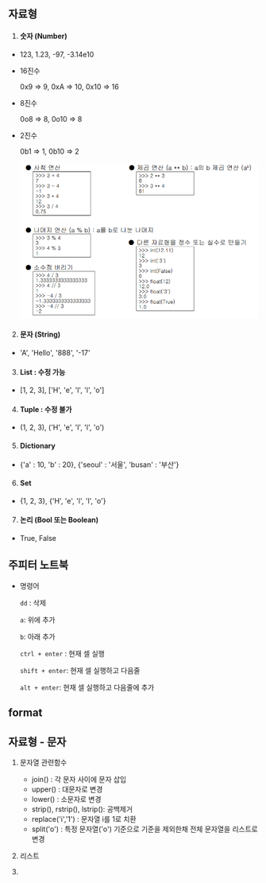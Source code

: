 ## 자료형



1. #### 숫자 (Number)

- 123, 1.23, -97, -3.14e10 

- 16진수

   0x9 => 9, 0xA => 10, 0x10 => 16

- 8진수

     0o8 => 8, 0o10 => 8 

- 2진수 

    0b1 => 1, 0b10 => 2

    ![image-20200110110452636](Python_basic_04.assets/image-20200110110452636.png)



2. #### 문자 (String) 

- 'A', 'Hello', '888', '-17'



3. #### List : 수정 가능

- [1, 2, 3], ['H', 'e', 'l', 'l', 'o'] 



4. #### Tuple : 수정 불가 

- (1, 2, 3), ('H', 'e', 'l', 'l', 'o')



5. #### Dictionary 

- {'a' : 10, 'b' : 20}, {'seoul' : '서울', 'busan' : '부산'} 



6. #### Set

- {1, 2, 3}, {'H', 'e', 'l', 'l', 'o'} 



7. #### 논리 (Bool 또는 Boolean) 

- True, False





## 주피터 노트북

- 명령어

  `dd` : 삭제

  `a`: 위에 추가 

  `b`: 아래 추가

  `ctrl + enter` :  현재 셀 실행

  `shift + enter`: 현재 셀 실행하고 다음줄

  `alt + enter`: 현재 셀 실행하고 다음줄에 추가

  





## format







## 자료형 - 문자

1. 문자열 관련함수
   - join() : 각 문자 사이에 문자 삽입
   - upper() : 대문자로 변경
   - lower() : 소문자로 변경
   - strip(), rstrip(), lstrip(): 공백제거
   - replace('i','1') : 문자열 i를 1로 치환
   - split('o') : 특정 문자열('o') 기준으로 기준을 제외한채 전체 문자열을 리스트로 변경



2. 리스트
3. 